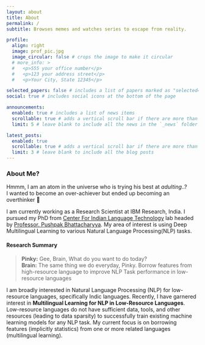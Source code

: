```yaml
---
layout: about
title: About
permalink: /
subtitle: Browses memes and watches series to escape from reality.

profile:
  align: right
  image: prof_pic.jpg
  image_circular: false # crops the image to make it circular
  # more_info: >
  #   <p>555 your office number</p>
  #   <p>123 your address street</p>
  #   <p>Your City, State 12345</p>

selected_papers: false # includes a list of papers marked as "selected={true}"
social: true # includes social icons at the bottom of the page

announcements:
  enabled: true # includes a list of news items
  scrollable: true # adds a vertical scroll bar if there are more than 3 news items
  limit: 5 # leave blank to include all the news in the `_news` folder

latest_posts:
  enabled: true
  scrollable: true # adds a vertical scroll bar if there are more than 3 new posts items
  limit: 3 # leave blank to include all the blog posts
---
```


### About Me?

Hmmm, I am an atom in the universe who is trying his best at _adulting_..?  
I wanted to become an over-achiever but ended up becoming an overthinker 🤷

I am currently working as a Research Scientist at IBM Research, India. I pursued my PhD from [Center For Indian Language Technology](http://www.cfilt.iitb.ac.in/) lab headed by [Professor. Pushpak Bhattacharyya](https://www.cse.iitb.ac.in/~pb/). My area of interest is using Deep Multilingual Learning to various Natural Language Processing(NLP) tasks.

#### Research Summary

> **Pinky:** Gee, Brain, What do you want to do today?  
> **Brain:** The same thing we do everyday, Pinky. Borrow features from high-resource language to improve NLP Task performance in low-resource languages

I am broadly interested in Natural Language Processing (NLP) for low-resource languages, specifically Indic languages. Recently, I have garnered interest in **Multilingual Learning for NLP in Low-Resource Languages**. Low-resource languages do not have sufficient data, tools, and other resources (leading to data sparsity) to successfully train existing machine learning models for any NLP task. My current focus is on borrowing features (implicitly statistics) from one or more related languages (multilingual learning).
